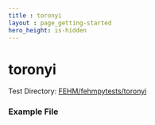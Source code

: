 ```yaml
---
title : toronyi
layout : page_getting-started
hero_height: is-hidden
---
```


# toronyi



Test Directory: [FEHM/fehmpytests/toronyi](https://github.com/lanl/FEHM/tree/master/fehmpytests/toronyi)


### Example File 
<pre>

</pre>
